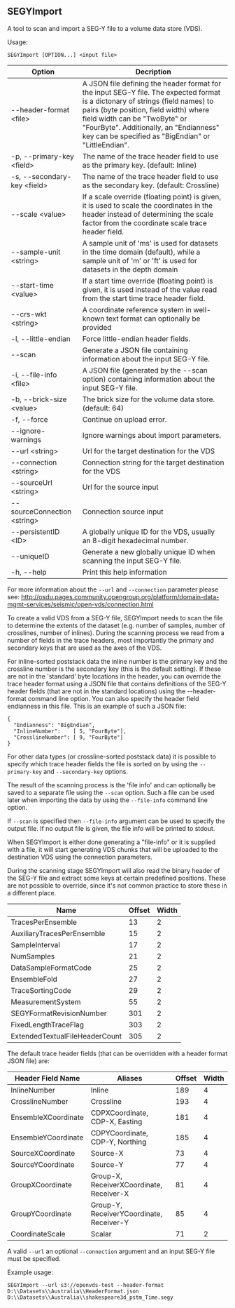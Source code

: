 ## SEGYImport

A tool to scan and import a SEG-Y file to a volume data store (VDS).

Usage:
```
SEGYImport [OPTION...] <input file>
```

| Option                            | Decription              |
|-----------------------------------|-------------------------|
|     --header-format \<file>       | A JSON file defining the header format for the input SEG-Y file. The expected format is a dictonary of strings (field names) to pairs (byte position, field width) where field width can be "TwoByte" or "FourByte". Additionally, an "Endianness" key can be specified as "BigEndian" or "LittleEndian". |
| -p, --primary-key \<field>        | The name of the trace header field to use as the primary key. (default: Inline) |
| -s, --secondary-key \<field>      | The name of the trace header field to use as the secondary key. (default: Crossline) |
|     --scale \<value>              | If a scale override (floating point) is given, it is used to scale the coordinates in the header instead of determining the scale factor from the coordinate scale trace header field. |
| --sample-unit \<string>           | A sample unit of 'ms' is used for datasets in the time domain (default), while a sample unit of 'm' or 'ft' is used for datasets in the depth domain |
| --start-time \<value>              | If a start time override (floating point) is given, it is used instead of the value read from the start time trace header field. |
| --crs-wkt \<string>               | A coordinate reference system in well-known text format can optionally be provided |
| -l, --little-endian               | Force little-endian header fields. |
|     --scan                        | Generate a JSON file containing information about the input SEG-Y file. |
| -i, --file-info \<file>           | A JSON file (generated by the --scan option) containing information about the input SEG-Y file. |
| -b, --brick-size \<value>         | The brick size for the volume data store. (default: 64)
| -f, --force                       | Continue on upload error.
|     --ignore-warnings             | Ignore warnings about import parameters.
|     --url \<string>               | Url for the target destination for the VDS
|     --connection \<string>        | Connection string for the target destination for the VDS
|     --sourceUrl \<string>         | Url for the source input 
|     --sourceConnection \<string>  | Connection source input
|     --persistentID \<ID>          | A globally unique ID for the VDS, usually an 8-digit hexadecimal number.
|     --uniqueID                    | Generate a new globally unique ID when scanning the input SEG-Y file.
| -h, --help                        | Print this help information

For more information about the ``--url`` and ``--connection`` parameter please see:
http://osdu.pages.community.opengroup.org/platform/domain-data-mgmt-services/seismic/open-vds/connection.html

To create a valid VDS from a SEG-Y file, SEGYImport needs to scan the file to
determine the extents of the dataset (e.g. number of samples, number of
crosslines, number of inlines). During the scanning process we read from a
number of fields in the trace headers, most importantly the primary and
secondary keys that are used as the axes of the VDS. 

For inline-sorted poststack data the inline number is the primary key and the
crossline number is the secondary key (this is the default setting). If these
are not in the 'standard' byte locations in the header, you can override the
trace header format using a JSON file that contains definitions of the SEG-Y
header fields (that are not in the standard locations) using the
--header-format command line option. You can also specify the header field
endianness in this file. This is an example of such a JSON file:

```
{
  "Endianness": "BigEndian",
  "InlineNumber":    [ 5, "FourByte"],
  "CrosslineNumber": [ 9, "FourByte"]
}
```

For other data types (or crossline-sorted poststack data) it is possible to
specify which trace header fields the file is sorted on by using the
`--primary-key` and `--secondary-key` options. 

  The result of the scanning process is the 'file info' and can optionally be
saved to a separate file using the `--scan` option. Such a file can be used
later when importing the data by using the
`--file-info` command line option.

If `--scan` is specified then `--file-info` argument can be used to specify the
output file. If no output file is given, the file info will be printed to
stdout.

When SEGYImport is either done generating a "file-info" or it is supplied with
a file, it will start generating VDS chunks that will be uploaded to the
destination VDS using the
connection parameters.

During the scanning stage SEGYImport will also read the binary header of the
SEG-Y file and extract some keys at certain predefined positions. These are not
possible to override, since it's not common practice to store these in a
different place.

| Name                           | Offset | Width |
|--------------------------------|--------|-------|
| TracesPerEnsemble              | 13     | 2     |
| AuxiliaryTracesPerEnsemble     | 15     | 2     |
| SampleInterval                 | 17     | 2     |
| NumSamples                     | 21     | 2     |
| DataSampleFormatCode           | 25     | 2     |
| EnsembleFold                   | 27     | 2     |
| TraceSortingCode               | 29     | 2     |
| MeasurementSystem              | 55     | 2     |
| SEGYFormatRevisionNumber       | 301    | 2     |
| FixedLengthTraceFlag           | 303    | 2     |
| ExtendedTextualFileHeaderCount | 305    | 2     |

The default trace header fields (that can be overridden with a header format JSON file) are:

| Header Field Name     | Aliases                                  | Offset | Width |
|-----------------------|------------------------------------------|--------|-------|
| InlineNumber          | Inline                                   | 189    | 4     |
| CrosslineNumber       | Crossline                                | 193    | 4     |
| EnsembleXCoordinate   | CDPXCoordinate, CDP-X, Easting           | 181    | 4     |
| EnsembleYCoordinate   | CDPYCoordinate, CDP-Y, Northing          | 185    | 4     |
| SourceXCoordinate     | Source-X                                 |  73    | 4     |
| SourceYCoordinate     | Source-Y                                 |  77    | 4     |
| GroupXCoordinate      | Group-X, ReceiverXCoordinate, Receiver-X |  81    | 4     |
| GroupYCoordinate      | Group-Y, ReceiverYCoordinate, Receiver-Y |  85    | 4     |
| CoordinateScale       | Scalar                                   |  71    | 2     |

A valid ``--url`` an optional ``--connection`` argument and an
input SEG-Y file must be specified.

Example usage:
```
SEGYImport --url s3://openvds-test --header-format D:\\Datasets\\Australia\\HeaderFormat.json D:\\Datasets\\Australia\\shakespeare3d_pstm_Time.segy
```
